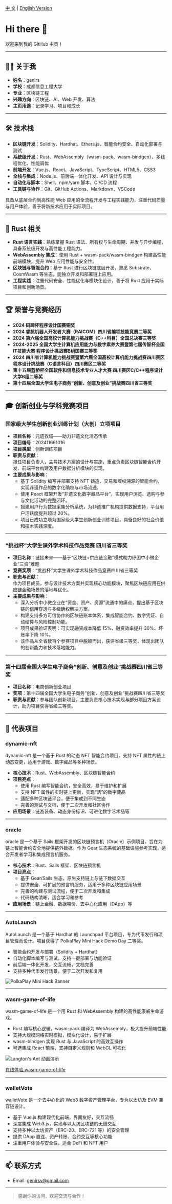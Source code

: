 [中 文](./README.md) | [English Version](./README.en.md)

# Hi there 👋

欢迎来到我的 GitHub 主页！

---

## 🧑‍💻 关于我

- **姓名**：genirs  
- **学校**：成都信息工程大学  
- **专业**：区块链工程  
- **兴趣方向**：区块链、AI、Web 开发、算法  
- **主页用途**：记录学习、项目和成长

---

## 🛠 技术栈

- **区块链开发**：Solidity、Hardhat、Ethers.js、智能合约安全、自动化部署与测试  
- **系统级开发**：Rust、WebAssembly（wasm-pack、wasm-bindgen）、多线程优化、性能调优  
- **前端开发**：Vue.js、React、JavaScript、TypeScript、HTML5、CSS3  
- **全栈与集成**：Node.js、前后端一体化开发、API 设计与实现  
- **自动化与脚本**：Shell、npm/yarn 脚本、CI/CD 流程  
- **工具链与协作**：Git、GitHub Actions、Markdown、VSCode  

具备从底层合约到高性能 Web 应用的全流程开发与工程实践能力，注重代码质量与用户体验，善于将新技术应用于实际项目。

---

## 🦀 Rust 相关

- **Rust 语言实践**：熟练掌握 Rust 语法、所有权与生命周期、并发与异步编程，具备系统级开发与高性能工程能力。
- **WebAssembly 集成**：使用 Rust + wasm-pack/wasm-bindgen 构建高性能前端模块，提升 Web 应用性能与安全性。
- **区块链与智能合约**：基于 Rust 进行区块链底层开发，熟悉 Substrate、CosmWasm 等生态，能独立开发和部署链上应用。
- **工程实践**：注重代码安全、性能优化与模块化设计，善于将 Rust 应用于实际项目和创新场景。

---

## 🏆 荣誉与竞赛经历

- **2024 码蹄杯程序设计国赛铜奖**
- **2024 睿抗机器人开发者大赛（RAICOM）四川省编程技能竞赛二等奖**
- **2024 第六届全国高校计算机能力挑战赛（C++科目）全国总决赛三等奖**
- **2024-2025 全国大学生计算机应用能力与数字素养大赛暨第七届传智杯全国IT技能大赛 程序设计挑战赛B组国赛三等奖**
- **2024 四川省计算机能力挑战赛暨第六届全国高校计算机能力挑战赛四川赛区 程序设计挑战赛（C语言科目）四川赛区二等奖**
- **第十五届蓝桥杯全国软件和信息技术专业人才大赛 四川赛区C/C++程序设计大学B组二等奖**
- **第十四届全国大学生电子商务“创新、创意及创业”挑战赛四川省三等奖**

---

## 🎓 创新创业与学科竞赛项目

### 国家级大学生创新创业训练计划（大创）立项项目  
- **项目名称**：元遗孜域——助力非遗文化活态传承  
- **项目编号**：202411661016  
- **项目类型**：创新训练项目  
- **职责与贡献**：  
  担任项目负责人，主导技术方案的设计与实施，重点负责区块链智能合约开发、前端平台构建及用户数据分析模块的实现。  
- **主要成果与影响**：  
  - 基于 Solidity 编写并部署支持 NFT 铸造、交易和版权溯源的智能合约，实现非遗作品的数字化确权与市场流通。  
  - 使用 React 框架开发“非遗文化数字藏品平台”，实现用户浏览、选购与参与文化活动的完整闭环。  
  - 搭建用户行为数据采集分析系统，为非遗推广机构提供数据支持，平台用户活跃度提升超过 20%。  
  - 项目已成功立项为国家级大学生创新创业训练项目，具备良好的社会价值和技术实践深度。

---

### “挑战杯”大学生课外学术科技作品竞赛 四川省三等奖  
- **项目名称**：链接未来——基于“区块链+供应链金融”模式助力纾困中小微企业“三资”难题  
- **竞赛奖项**：“挑战杯”大学生课外学术科技作品竞赛四川省三等奖  
- **职责与贡献**：  
  作为项目成员，参与设计技术方案并实现核心功能模块，聚焦区块链应用在供应链金融场景的落地与优化。  
- **主要成果与影响**：  
  - 深入分析中小微企业在“资金、资产、资源”流通中的痛点，提出基于区块链的信用穿透与多级确权解决方案。  
  - 构建支持多方可信协作的区块链账本体系，集成智能合约、数字凭证、自动结算与风险控制功能。  
  - 项目成果验证表明：可实现融资成本降低 15%、融资效率提升 30%、坏账率下降 10%。  
  - 该作品从全省数百个参赛项目中脱颖而出，获评省级三等奖，体现出团队的创新能力和技术落地能力。

---

### 第十四届全国大学生电子商务“创新、创意及创业”挑战赛四川省三等奖  
- **项目名称**：电商创新创业项目  
- **奖项**：第十四届全国大学生电子商务“创新、创意及创业”挑战赛四川省三等奖  
- **职责与贡献**：参与团队创新项目，主要负责核心技术实现与部分项目方案设计，助力项目获得省级三等奖。

---

## 🚀 代表项目

### dynamic-nft

dynamic-nft 是一个基于 Rust 的动态 NFT 智能合约项目，支持 NFT 属性的链上动态变更，适用于游戏、数字藏品等多种场景。

- **核心技术**：Rust、WebAssembly、区块链智能合约
- **项目亮点**：
  - 使用 Rust 编写智能合约，安全高效，易于维护和扩展
  - 支持 NFT 属性的实时链上更新，实现“活”的数字藏品
  - 适配多种区块链平台，便于集成到不同生态
  - 完善的测试与文档，便于二次开发和社区协作
- **应用场景**：链游装备、动态身份标识、可进化数字艺术品等

---

### oracle

oracle 是一个基于 Sails 框架开发的区块链预言机（Oracle）示例项目，旨在为链上智能合约安全地提供链外数据。作为 Gear 生态系统的基础设施参考实现，适合开发者学习和集成预言机服务。

- **核心技术**：Rust、Sails 框架、区块链预言机
- **项目亮点**：
  - 基于 Gear/Sails 生态，原生支持链上与链下数据交互
  - 提供安全、可扩展的预言机服务，适用于多种区块链应用场景
  - 完善的构建与测试流程，便于二次开发和集成
  - 代码结构清晰，适合学习和参考
- **应用场景**：链上金融、数据喂价、去中心化应用（DApp）等

---

### AutoLaunch

AutoLaunch 是一个基于 Hardhat 的 Launchpad 平台项目，专为代币发行和项目管理而设计。项目获得了 PolkaPlay Mini Hack Demo Day 二等奖。

- 智能合约开发与部署（Solidity + Hardhat）  
- 自动化脚本编写与测试，支持一键部署与功能验证  
- 前后端一体化开发，交互流畅，文档完善  
- 支持多种代币发行场景，便于二次开发和复用  

![PolkaPlay Mini Hack Banner](images/hack.jpg)

---

### wasm-game-of-life

wasm-game-of-life 是一个用 Rust 和 WebAssembly 构建的高性能康威生命游戏。

- Rust 编写核心逻辑，wasm-pack 编译为 WebAssembly，极大提升前端性能  
- 支持大规模网格实时模拟，模块化设计，易于扩展  
- wasm-bindgen 实现 Rust 与 JavaScript 的高效互操作  
- 可选集成 React 前端，支持自定义规则和 WebGL 可视化  

![Langton's Ant 动画演示](images/LangtonsAntAnimated.gif)

[在线体验 wasm-game-of-life](https://lg.dtsci.cn/)

---

### walletVote

walletVote 是一个去中心化的 Web3 数字资产管理平台，专为以太坊及 EVM 兼容链设计。

- 基于 Vue.js 构建现代化前端，界面友好，交互流畅  
- 深度集成 Web3.js，实现与以太坊区块链的无缝交互  
- 支持多种以太坊资产（ERC-20、ERC-721 等）的安全管理  
- 提供 DApp 直连、资产转账、合约交互等核心功能  
- 注重用户体验与安全性，适合 DeFi 和 NFT 用户  

---

## 📫 联系方式

- Email: genirsv@gmail.com

---

> 感谢你的访问，欢迎交流与合作！
